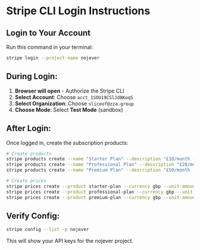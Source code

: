 # Stripe CLI Login Instructions

## Login to Your Account

Run this command in your terminal:

```bash
stripe login --project-name nojever
```

## During Login:

1. **Browser will open** - Authorize the Stripe CLI
2. **Select Account**: Choose `acct_1SOU19CSlJd8KoqS`
3. **Select Organization**: Choose `sliceof@zza.group`
4. **Choose Mode**: Select **Test Mode** (sandbox)

## After Login:

Once logged in, create the subscription products:

```bash
# Create products
stripe products create --name "Starter Plan" --description "£10/month - 1,000 interactions" --id starter-plan
stripe products create --name "Professional Plan" --description "£20/month - 2,500 interactions" --id professional-plan
stripe products create --name "Premium Plan" --description "£50/month - Unlimited interactions" --id premium-plan

# Create prices
stripe prices create --product starter-plan --currency gbp --unit-amount 1000 --recurring.interval month
stripe prices create --product professional-plan --currency gbp --unit-amount 2000 --recurring.interval month
stripe prices create --product premium-plan --currency gbp --unit-amount 5000 --recurring.interval month
```

## Verify Config:

```bash
stripe config --list -p nojever
```

This will show your API keys for the nojever project.

